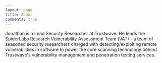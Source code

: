 ```yaml
---
layout: page
title: About
comments: true
---
```


Jonathan is a Lead Security Researcher at Trustwave.  He leads the SpiderLabs Research Vulnerability Assessment Team (VAT) - a team of seasoned security researchers charged with detecting/exploiting remote vulnerabilities in software to power the core scanning technology behind Trustwave's vulnerability management and penetration testing services.
